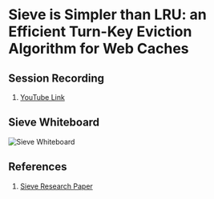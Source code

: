 # Sieve is Simpler than LRU: an Efficient Turn-Key Eviction Algorithm for Web Caches

## Session Recording

1. [YouTube Link](https://youtu.be/qc7iFn6Te2I)

## Sieve Whiteboard

![Sieve Whiteboard](./sieve.png)

## References

1. [Sieve Research Paper](https://www.usenix.org/system/files/nsdi24-zhang-yazhuo.pdf)
